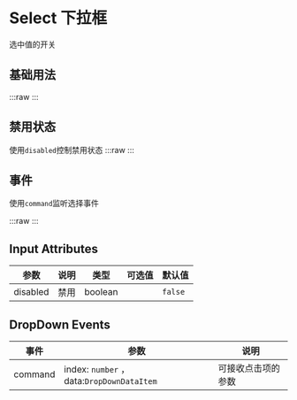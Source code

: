 # Select 下拉框

选中值的开关

## 基础用法

:::raw
<ViewSfc src="../../components/form/select/select.vue"></ViewSfc>
:::

## 禁用状态

使用`disabled`控制禁用状态
:::raw
<ViewSfc src="../../components/form/select/select-disabled.vue"></ViewSfc>
:::

## 事件

使用`command`监听选择事件

:::raw
<ViewSfc src="../../components/form/select/select-command.vue"></ViewSfc>
:::

## Input Attributes

| 参数     | 说明 | 类型    | 可选值 | 默认值  |
| -------- | ---- | ------- | ------ | ------- |
| disabled | 禁用 | boolean |        | `false` |

## DropDown Events

| 事件    | 参数                                      | 说明               |
| ------- | ----------------------------------------- | ------------------ |
| command | index: `number` ，data:`DropDownDataItem` | 可接收点击项的参数 |
